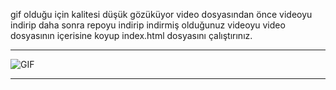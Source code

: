 gif olduğu için kalitesi düşük gözüküyor video dosyasından önce videoyu indirip daha sonra repoyu indirip indirmiş olduğunuz videoyu video dosyasının içerisine koyup index.html dosyasını çalıştırınız.

---
![GIF](https://github.com/deryaxacar/Web-Page-Links/blob/master/web-page-g.gif)

---
